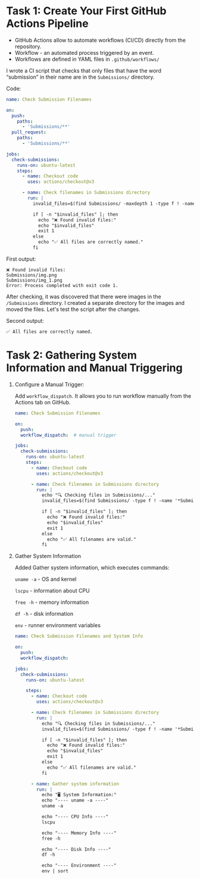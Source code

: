 # Task 1: Create Your First GitHub Actions Pipeline

- GitHub Actions allow to automate workflows (CI/CD) directly from the repository. 
- Workflow - an automated process triggered by an event.
- Workflows are defined in YAML files in  `.github/workflows/`

I wrote a CI script that checks that only files that have the word “submission” in their name are in the `Submissions/` directory.

Code:

```yml
name: Check Submission Filenames

on:
  push:
    paths:
      - 'Submissions/**'
  pull_request:
    paths:
      - 'Submissions/**'

jobs:
  check-submissions:
    runs-on: ubuntu-latest
    steps:
      - name: Checkout code
        uses: actions/checkout@v3

      - name: Check filenames in Submissions directory
        run: |
          invalid_files=$(find Submissions/ -maxdepth 1 -type f ! -name '*submission*')

          if [ -n "$invalid_files" ]; then
            echo "❌ Found invalid files:"
            echo "$invalid_files"
            exit 1
          else
            echo "✅ All files are correctly named."
          fi
```

First output:
```commandline
❌ Found invalid files:
Submissions/img.png
Submissions/img_1.png
Error: Process completed with exit code 1.
```

After checking, it was discovered that there were images in the `/Submissions` directory. I created a separate directory for the images and moved the files. Let's test the script after the changes.

Second output:

```commandline
✅ All files are correctly named.
```

# Task 2: Gathering System Information and Manual Triggering

1. Configure a Manual Trigger:

    Add `workflow_dispatch`. It allows you to run workflow manually from the Actions tab on GitHub.
    
    ```yml
    name: Check Submission Filenames
    
    on:
      push:         
      workflow_dispatch:  # manual trigger
    
    jobs:
      check-submissions:
        runs-on: ubuntu-latest
        steps:
          - name: Checkout code
            uses: actions/checkout@v3
    
          - name: Check filenames in Submissions directory
            run: |
              echo "🔍 Checking files in Submissions/..."
              invalid_files=$(find Submissions/ -type f ! -name '*Submission*')
    
              if [ -n "$invalid_files" ]; then
                echo "❌ Found invalid files:"
                echo "$invalid_files"
                exit 1
              else
                echo "✅ All filenames are valid."
              fi
    ```
   
2. Gather System Information
    
    Added Gather system information, which executes commands:

    `uname -a` - OS and kernel 

    `lscpu` - information about CPU
    
    `free -h` - memory information
    
    `df -h` - disk information
    
    `env` - runner environment variables
        

    ```yml
   name: Check Submission Filenames and System Info
    
    on:
      push:
      workflow_dispatch:
    
    jobs:
      check-submissions:
        runs-on: ubuntu-latest
    
        steps:
          - name: Checkout code
            uses: actions/checkout@v3
    
          - name: Check filenames in Submissions directory
            run: |
              echo "🔍 Checking files in Submissions/..."
              invalid_files=$(find Submissions/ -type f ! -name '*Submission*')
    
              if [ -n "$invalid_files" ]; then
                echo "❌ Found invalid files:"
                echo "$invalid_files"
                exit 1
              else
                echo "✅ All filenames are valid."
              fi
    
          - name: Gather system information
            run: |
              echo "🖥️ System Information:"
              echo "---- uname -a ----"
              uname -a
    
              echo "---- CPU Info ----"
              lscpu
    
              echo "---- Memory Info ----"
              free -h
    
              echo "---- Disk Info ----"
              df -h
    
              echo "---- Environment ----"
              env | sort
   ```
   